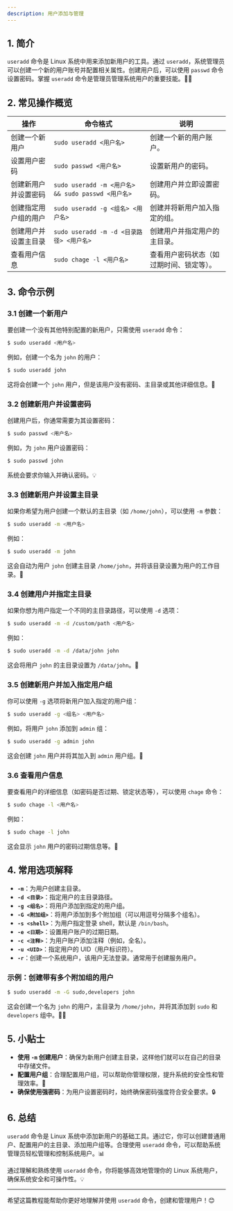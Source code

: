 ```yaml
---
description: 用户添加与管理
---
```




## 1. 简介

`useradd` 命令是 Linux 系统中用来添加新用户的工具。通过 `useradd`，系统管理员可以创建一个新的用户账号并配置相关属性。创建用户后，可以使用 `passwd` 命令设置密码。掌握 `useradd` 命令是管理员管理系统用户的重要技能。👨‍💼

## 2. 常见操作概览

| 操作               | 命令格式                                   | 说明                                   |
|--------------------|-----------------------------------------|----------------------------------------|
| 创建一个新用户       | `sudo useradd <用户名>`                  | 创建一个新的用户账户。                |
| 设置用户密码         | `sudo passwd <用户名>`                   | 设置新用户的密码。                    |
| 创建新用户并设置密码 | `sudo useradd -m <用户名> && sudo passwd <用户名>` | 创建用户并立即设置密码。               |
| 创建指定用户组的用户  | `sudo useradd -g <组名> <用户名>`        | 创建并将新用户加入指定的组。            |
| 创建用户并设置主目录 | `sudo useradd -m -d <目录路径> <用户名>`  | 创建用户并指定用户的主目录。           |
| 查看用户信息         | `sudo chage -l <用户名>`                 | 查看用户密码状态（如过期时间、锁定等）。 |

## 3. 命令示例

### 3.1 创建一个新用户

要创建一个没有其他特别配置的新用户，只需使用 `useradd` 命令：

```bash
$ sudo useradd <用户名>
```

例如，创建一个名为 `john` 的用户：

```bash
$ sudo useradd john
```

这将会创建一个 `john` 用户，但是该用户没有密码、主目录或其他详细信息。🎯

### 3.2 创建新用户并设置密码

创建用户后，你通常需要为其设置密码：

```bash
$ sudo passwd <用户名>
```

例如，为 `john` 用户设置密码：

```bash
$ sudo passwd john
```

系统会要求你输入并确认密码。💡

### 3.3 创建新用户并设置主目录

如果你希望为用户创建一个默认的主目录（如 `/home/john`），可以使用 `-m` 参数：

```bash
$ sudo useradd -m <用户名>
```

例如：

```bash
$ sudo useradd -m john
```

这会自动为用户 `john` 创建主目录 `/home/john`，并将该目录设置为用户的工作目录。📂

### 3.4 创建用户并指定主目录

如果你想为用户指定一个不同的主目录路径，可以使用 `-d` 选项：

```bash
$ sudo useradd -m -d /custom/path <用户名>
```

例如：

```bash
$ sudo useradd -m -d /data/john john
```

这会将用户 `john` 的主目录设置为 `/data/john`。📁

### 3.5 创建新用户并加入指定用户组

你可以使用 `-g` 选项将新用户加入指定的用户组：

```bash
$ sudo useradd -g <组名> <用户名>
```

例如，将用户 `john` 添加到 `admin` 组：

```bash
$ sudo useradd -g admin john
```

这会创建 `john` 用户并将其加入到 `admin` 用户组。👥

### 3.6 查看用户信息

要查看用户的详细信息（如密码是否过期、锁定状态等），可以使用 `chage` 命令：

```bash
$ sudo chage -l <用户名>
```

例如：

```bash
$ sudo chage -l john
```

这会显示 `john` 用户的密码过期信息等。📝

## 4. 常用选项解释

- **`-m`**：为用户创建主目录。
- **`-d <目录>`**：指定用户的主目录路径。
- **`-g <组名>`**：将用户添加到指定的用户组。
- **`-G <附加组>`**：将用户添加到多个附加组（可以用逗号分隔多个组名）。
- **`-s <shell>`**：为用户指定登录 shell，默认是 `/bin/bash`。
- **`-e <日期>`**：设置用户账户的过期日期。
- **`-c <注释>`**：为用户账户添加注释（例如，全名）。
- **`-u <UID>`**：指定用户的 UID（用户标识符）。
- **`-r`**：创建一个系统用户，该用户无法登录。通常用于创建服务用户。

### 示例：创建带有多个附加组的用户

```bash
$ sudo useradd -m -G sudo,developers john
```

这会创建一个名为 `john` 的用户，主目录为 `/home/john`，并将其添加到 `sudo` 和 `developers` 组中。👨‍💻

## 5. 小贴士

- **使用 `-m` 创建用户**：确保为新用户创建主目录，这样他们就可以在自己的目录中存储文件。
- **配置用户组**：合理配置用户组，可以帮助你管理权限，提升系统的安全性和管理效率。🔑
- **确保使用强密码**：为用户设置密码时，始终确保密码强度符合安全要求。🔒

## 6. 总结

`useradd` 命令是 Linux 系统中添加新用户的基础工具。通过它，你可以创建普通用户、配置用户的主目录、添加用户组等。合理使用 `useradd` 命令，可以帮助系统管理员轻松管理和控制系统用户。📊

通过理解和熟练使用 `useradd` 命令，你将能够高效地管理你的 Linux 系统用户，确保系统安全和可操作性。💡

---

希望这篇教程能帮助你更好地理解并使用 `useradd` 命令，创建和管理用户！😊